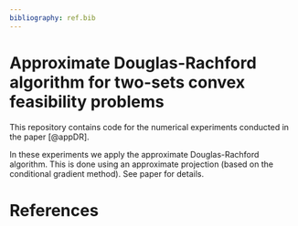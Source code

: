 ```yaml
---
bibliography: ref.bib
---
```


# Approximate Douglas-Rachford algorithm for two-sets convex feasibility problems

This repository contains code for the numerical experiments conducted in the paper [@appDR].

In these experiments we apply the approximate Douglas-Rachford algorithm. This is done using an approximate projection (based on the conditional gradient method). See paper for details.

# References
